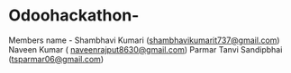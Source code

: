 # Odoohackathon-

 Members name - Shambhavi Kumari (shambhavikumarit737@gmail.com)
                Naveen Kumar ( naveenrajput8630@gmail.com)
                Parmar Tanvi Sandipbhai (tsparmar06@gmail.com)
